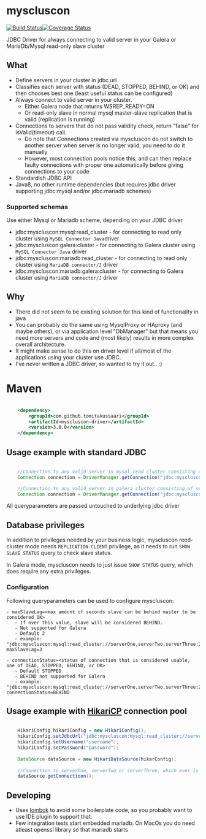 myscluscon 
==========
[![Build Status](https://travis-ci.org/TomiTakussaari/myscluscon.svg)](https://travis-ci.org/TomiTakussaari/myscluscon)[![Coverage Status](https://coveralls.io/repos/github/TomiTakussaari/myscluscon/badge.svg?branch=master)](https://coveralls.io/github/TomiTakussaari/myscluscon?branch=master)

JDBC Driver for always connecting to valid server in your Galera or MariaDb/Mysql read-only slave cluster

##  What
- Define servers in your cluster in jdbc url
- Classifies each server with status (DEAD, STOPPED, BEHIND, or OK) and then chooses best one (least useful status can be configured)
- Always connect to valid server in your cluster.
    - Either Galera node that returns WSREP_READY=ON
    - Or read-only slave in normal mysql master-slave replication that is valid (replication is running)
- Connections to servers that do not pass validity check, return "false" for isValid(timeout) call.
    - Do note that Connections created via myscluscon do not switch to another server when server is no longer valid, you need to do it manually
    - However, most connection pools notice this, and can then replace faulty connections with proper one automatically before giving connections to your code
- Standardish JDBC API
- Java8, no other runtime dependencies (but requires jdbc driver supporting jdbc:mysql and/or jdbc:mariadb schemes)

### Supported schemas
Use either Mysql or Mariadb scheme, depending on your JDBC driver
- jdbc:myscluscon:mysql:read_cluster - for connecting to read only cluster using ```MySQL Connector Java```driver
- jdbc:myscluscon:galera:cluster - for connecting to Galera cluster using ```MySQL Connector Java``` driver
- jdbc:myscluscon:mariadb:read_cluster - for connecting to read only cluster using ```MariaDB connector/J``` driver
- jdbc:myscluscon:mariadb:galera:cluster - for connecting to Galera cluster using ```MariaDB connector/J``` driver

      
## Why
- There did not seem to be existing solution for this kind of functionality in java
- You can probably do the same using MysqlProxy or HAproxy (and maybe others), or via application level "DbManager" but that means you need more servers and code and (most likely) results in more complex overall architecture.
- It might make sense to do this on driver level if all/most of the applications using your cluster use JDBC.
- I've never written a JDBC driver, so wanted to try it out.. :)      


# Maven 

```xml

    <dependency>
        <groupId>com.github.tomitakussaari</groupId>
        <artifactId>myscluscon-driver</artifactId>
        <version>3.0.0</version>
    </dependency>

```

## Usage example with standard JDBC

```java

    //Connection to any valid server in mysql read cluster consisting of serverOne, serverTwo or serverThree.
    Connection connection = DriverManager.getConnection("jdbc:myscluscon:mysql:read_cluster://serverOne,serverTwo,serverThree:2134/database", "username", "password");

    //Connection to any valid server in galera cluster consisting of serverOne, serverTwo or serverThree
    Connection connection = DriverManager.getConnection("jdbc:myscluscon:galera:cluster://serverOne,serverTwo,serverThree", "username", "password");

```

All queryparameters are passed untouched to underlying jdbc driver

## Database privileges

In addition to privileges needed by your business logic, myscluscon reed-cluster mode needs ```REPLICATION CLIENT``` privilege, as it needs to run ```SHOW SLAVE STATUS``` query to check slave status.

In Galera mode, myscluscon needs to just issue ```SHOW STATUS``` query, which does require any extra privileges.

### Configuration

Following queryparameters can be used to configure myscluscon:

    - maxSlaveLag=<max amount of seconds slave can be behind master to be considered OK>
       - If over this value, slave will be considered BEHIND. 
       - Not supported for Galera
       - Default 2
       - example: "jdbc:myscluscon:mysql:read_cluster://serverOne,serverTwo,serverThree:2134/database?maxSlaveLag=3
    
    - connectionStatus=<status of connection that is considered usable, one of DEAD, STOPPED, BEHIND, or OK>
       - Default STOPPED
       - BEHIND not supported for Galera
       - example: "jdbc:myscluscon:mysql:read_cluster://serverOne,serverTwo,serverThree:2134/database?connectionStatus=BEHIND


## Usage example with [HikariCP](https://github.com/brettwooldridge/HikariCP) connection pool 
            

```java

    HikariConfig hikariConfig = new HikariConfig();
    hikariConfig.setJdbcUrl("jdbc:myscluscon:mysql:read_cluster://serverOne,serverTwo,ServerThree:2134/database");
    hikariConfig.setUsername("username");
    hikariConfig.setPassword("password");
    
    DataSource dataSource = new HikariDataSource(hikarConfig);
    
    //Connection to serverOne, serverTwo or serverThree, which ever is valid or some if all are valid 
    dataSource.getConnectioon(); 

```
            
## Developing
- Uses [lombok](https://projectlombok.org/index.html) to avoid some boilerplate code, so you probably want to use IDE plugin to support that.
- Few integration tests start embedded mariadb. On MacOs you do need atleast openssl library so that mariadb starts
